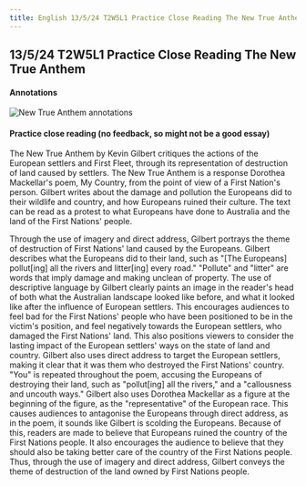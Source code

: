 ```yaml
---
title: English 13/5/24 T2W5L1 Practice Close Reading The New True Anthem
---
```


## 13/5/24 T2W5L1 Practice Close Reading The New True Anthem
#### Annotations
![New True Anthem annotations](https://shanmeis-notes.toomwn.xyz/assets/english/new-true-anthem-annotations.png)

#### Practice close reading (no feedback, so might not be a good essay)
The New True Anthem by Kevin Gilbert critiques the actions of the European settlers and First Fleet, through its representation of destruction of land caused by settlers. The New True Anthem is a response Dorothea Mackellar's poem, My Country, from the point of view of a First Nation's person. Gilbert writes about the damage and pollution the Europeans did to their wildlife and country, and how Europeans ruined their culture. The text can be read as a protest to what Europeans have done to Australia and the land of the First Nations' people.

Through the use of imagery and direct address, Gilbert portrays the theme of destruction of First Nations' land caused by the Europeans. Gilbert describes what the Europeans did to their land, such as "[The Europeans] pollut[ing] all the rivers and litter[ing] every road." "Pollute" and "litter" are words that imply damage and making unclean of property. The use of descriptive language by Gilbert clearly paints an image in the reader's head of both what the Australian landscape looked like before, and what it looked like after the influence of European settlers. This encourages audiences to feel bad for the First Nations' people who have been positioned to be in the victim's position, and feel negatively towards the European settlers, who damaged the First Nations' land. This also positions viewers to consider the lasting impact of the European settlers' ways on the state of land and country. Gilbert also uses direct address to target the European settlers, making it clear that it was them who destroyed the First Nations' country. "You" is repeated throughout the poem, accusing the Europeans of destroying their land, such as "pollut[ing] all the rivers," and a "callousness and uncouth ways." Gilbert also uses Dorothea Mackellar as a figure at the beginning of the figure, as the "representative" of the European race. This causes audiences to antagonise the Europeans through direct address, as in the poem, it sounds like Gilbert is scolding the Europeans. Because of this, readers are made to believe that Europeans ruined the country of the First Nations people. It also encourages the audience to believe that they should also be taking better care of the country of the First Nations people. Thus, through the use of imagery and direct address, Gilbert conveys the theme of destruction of the land owned by First Nations people.